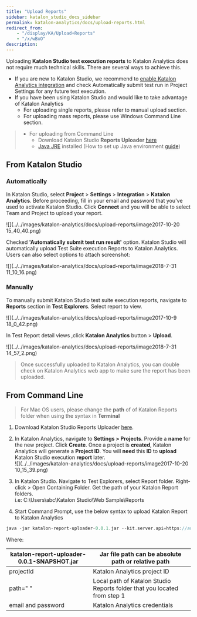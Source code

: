 ```yaml
---
title: "Upload Reports" 
sidebar: katalon_studio_docs_sidebar
permalink: katalon-analytics/docs/upload-reports.html 
redirect_from:
    - "/display/KA/Upload+Reports"
    - "/x/wBxO"
description: 
---
```

Uploading **Katalon Studio test execution reports** to Katalon Analytics does not require much technical skills. There are several ways to achieve this.

*   If you are new to Katalon Studio, we recommend to [enable Katalon Analytics integration](/display/KA/Integration+with+Katalon+Studio) and check Automatically submit test run in Project Settings for any future test execution.
*   If you have been using Katalon Studio and would like to take advantage of Katalon Analytics
    *   For uploading single reports, please refer to manual upload section.
    *   For uploading mass reports, please use Windows Command Line section. 

> *   For uploading from Command Line
>     *   Download Katalon Studio **Reports Uploader** [here](http://download.katalon.com/resources/katalon-report-uploader-0.0.1.jar)
>     *   [Java JRE](https://www.java.com/en/download/manual.jsp) installed (How to set up Java environment [guide](https://www.tutorialspoint.com/java/java_environment_setup.htm))

From Katalon Studio
-------------------

### Automatically

In Katalon Studio, select **Project** \> **Settings** \> **Integration** \> **Katalon Analytics**. Before proceeding, fill in your email and password that you've used to activate Katalon Studio. Click **Connect** and you will be able to select Team and Project to upload your report.

![](../../images/katalon-analytics/docs/upload-reports/image2017-10-20 15_40_40.png)  
  
Checked **'Automatically submit test run result'** option. Katalon Studio will automatically upload Test Suite execution Reports to Katalon Analytics. Users can also select options to attach screenshot:

![](../../images/katalon-analytics/docs/upload-reports/image2018-7-31 11_10_16.png)

### Manually

To manually submit Katalon Studio test suite execution reports, navigate to **Reports** section in **Test Explorers**. Select report to view.

![](../../images/katalon-analytics/docs/upload-reports/image2017-10-9 18_0_42.png)

In Test Report detail views ,click **Katalon Analytics** button > **Upload**.

![](../../images/katalon-analytics/docs/upload-reports/image2018-7-31 14_57_2.png)

> Once successfully uploaded to Katalon Analytics, you can double check on Katalon Analytics web app to make sure the report has been uploaded.

From Command Line
-----------------

> For Mac OS users, please change the **path** of of Katalon Reports folder when using the syntax in **Terminal**

1.  Download Katalon Studio Reports Uploader [here](http://download.katalon.com/resources/katalon-report-uploader-0.0.1.jar).
2.  In Katalon Analytics, navigate to **Settings > Projects**. Provide a **name** for the new project. Click **Create**. Once a project is **created**, Katalon Analytics will generate a **Project ID**. You will **need** this **ID** to **upload** Katalon Studio execution **report** later.  
    ![](../../images/katalon-analytics/docs/upload-reports/image2017-10-20 10_15_39.png)  
      
    
3.  In Katalon Studio. Navigate to Test Explorers, select Report folder. Right-click > Open Containing Folder. Get the path of your Katalon Report folders.  
    i.e: C:\\Users\\abc\\Katalon Studio\\Web Sample\\Reports
4.  Start Command Prompt, use the below syntax to upload Katalon Report to Katalon Analytics

```groovy
java -jar katalon-report-uploader-0.0.1.jar --kit.server.api=https://analytics.katalon.com --projectId=3 --path="d:\katalon-reports" --email=admin@mail.me --password=admin
```

  
Where:

| katalon-report-uploader-0.0.1-SNAPSHOT.jar | Jar file path can be absolute path or relative path |
| --- | --- |
| projectId | Katalon Analytics project ID |
| path=" " | Local path of Katalon Studio Reports folder that you located from step 1 |
| email and password | Katalon Analytics credentials |